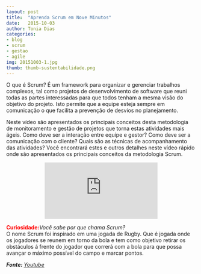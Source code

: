 ```yaml
---
layout: post
title:  "Aprenda Scrum em Nove Minutos"
date:   2015-10-03
author: Tonia Dias
categories: 
- blog
- scrum
- gestao
- agile
img: 20151003-1.jpg
thumb: thumb-sustentabilidade.png
---
```


O que é Scrum? É um framework para organizar e gerenciar trabalhos complexos, tal como projetos de desenvolvimento de software que reuni todas as partes interessadas para que todos tenham a mesma visão do objetivo do projeto. <!--more--> Isto permite que a equipe esteja sempre em comunicação o que facilita a prevenção de desvios no planejamento. 

Neste vídeo são apresentados os principais conceitos desta metodologia de monitoramento e gestão de projetos que torna estas atividades mais ágeis. Como deve ser a interação entre equipe e gestor? Como deve ser a comunicação com o cliente? Quais são as técnicas de acompanhamento das atividades? Você encontrará estes e outros detalhes neste vídeo rápido onde são apresentados os principais conceitos da metodologia Scrum.

<p align="center">
    <iframe class="videoFrame" src="https://www.youtube.com/embed/XfvQWnRgxG0" frameborder="0" allowfullscreen></iframe> 
</p>

<font color="red"><b>Curiosidade:</b></font><i>Você sabe por que chama Scrum?</i></br>
O nome Scrum foi inspirado em uma jogada de Rugby. Que é jogada onde os jogadores se reunem em torno da bola e tem como objetivo retirar os obstáculos á frente do jogador que correrá com a bola para que possa avançar o máximo possível do campo e marcar pontos.

<i><b>Fonte: </b><a href="https://www.youtube.com/embed/XfvQWnRgxG0">Youtube</a></i>